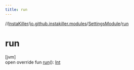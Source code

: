 ```yaml
---
title: run
---
```

//[InstaKiller](../../../index.html)/[io.github.instakiller.modules](../index.html)/[SettingsModule](index.html)/[run](run.html)



# run



[jvm]\
open override fun [run](run.html)(): [Int](https://kotlinlang.org/api/latest/jvm/stdlib/kotlin/-int/index.html)




